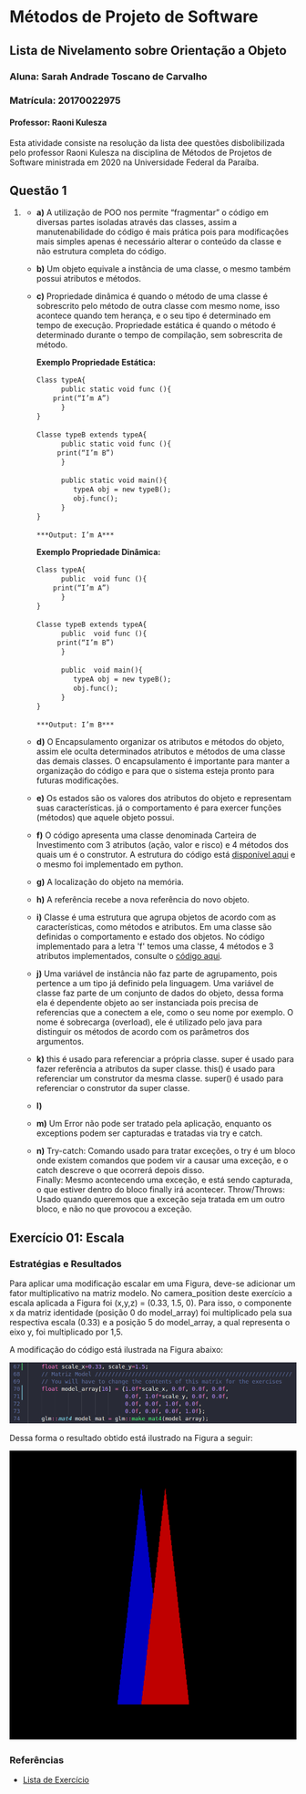 # Métodos de Projeto de Software
## Lista de Nivelamento sobre Orientação a Objeto

### Aluna: Sarah Andrade Toscano de Carvalho 
### Matrícula: 20170022975
#### Professor: Raoni Kulesza

Esta atividade consiste na resolução da lista dee questões disbolibilizada pelo professor Raoni Kulesza na disciplina de Métodos de Projetos de Software ministrada em 2020 na Universidade Federal da Paraíba.

## Questão 1

1. 
   * **a)** A utilização de POO nos permite “fragmentar” o código em diversas partes isoladas através das classes, assim a manutenabilidade do código é mais prática pois para modificações mais simples apenas é necessário alterar o conteúdo da classe e não estrutura completa do código. 
    
   * **b)** Um objeto equivale a instância de uma classe, o mesmo também possui atributos e métodos.
    
   * **c)** Propriedade dinâmica é quando o método de uma classe é sobrescrito pelo método de outra classe com mesmo nome, isso acontece quando tem herança, e o seu tipo é determinado em tempo de execução.
Propriedade estática é quando  o método é determinado durante o tempo de compilação, sem sobrescrita de método.

		**Exemplo Propriedade Estática:**

		```
		Class typeA{
		      public static void func (){
			print(“I’m A”)
		      }
		}

		Classe typeB extends typeA{
		      public static void func (){
			 print(“I’m B”)
		      }
		      
		      public static void main(){
		         typeA obj = new typeB();
		         obj.func();
		      }
		}

		***Output: I’m A***

		```
		
		
		**Exemplo Propriedade Dinâmica:**

		```
		Class typeA{
		      public  void func (){
			print(“I’m A”)
		      }
		}

		Classe typeB extends typeA{
		      public  void func (){
			 print(“I’m B”)
		      }
		      
		      public  void main(){
		         typeA obj = new typeB();
		         obj.func();
		      }
		}

		***Output: I’m B***
		```
		
   * **d)** O Encapsulamento organizar os atributos e métodos do objeto, assim ele oculta determinados atributos e métodos de uma classe das demais classes. O encapsulamento é importante para  manter a organização do código e para que o sistema esteja pronto para futuras modificações.

		
   * **e)** Os estados são os valores dos atributos do objeto e representam suas características. já o comportamento é para exercer funções (métodos) que aquele objeto possui. 

   * **f)** O código apresenta uma classe denominada Carteira de Investimento com 3 atributos (ação, valor e risco) e 4 métodos dos quais um é o construtor. A estrutura do código está [disponível aqui](https://github.com/SAndradeTC/Metodos_Projeto_Software/blob/master/Lista%20de%20nivelamento%20-%20OO/estado_comportamento.py) e o mesmo foi implementado em python.
   
   * **g)** A localização do objeto na memória.
   
   * **h)** A referência recebe a nova referência do novo objeto.
   
   * **i)** Classe é uma estrutura que agrupa objetos de acordo com as características, como métodos e atributos. Em uma classe são definidas o comportamento e estado dos objetos. No código implementado para a letra 'f' temos uma classe, 4 métodos e 3 atributos implementados, consulte o [código aqui](https://github.com/SAndradeTC/Metodos_Projeto_Software/blob/master/Lista%20de%20nivelamento%20-%20OO/estado_comportamento.py).
   
   
   * **j)** Uma variável de instância não faz parte de agrupamento, pois pertence a um tipo já definido pela linguagem. 
   	    Uma variável de classe faz parte de um conjunto de dados do objeto, dessa forma ela é dependente objeto ao ser instanciada pois precisa de referencias que a conectem a ele, como o seu nome por exemplo.
	O nome é sobrecarga (overload), ele é utilizado pelo java para distinguir os métodos de acordo com os parâmetros dos argumentos.
	
   * **k)** this é usado para referenciar a própria classe.
	    super é usado para fazer referência a atributos da super classe.
	    this() é usado para referenciar um construtor da mesma classe.
	    super() é usado para referenciar o construtor da super classe.

   
   * **l)** 
   
   * **m)** Um Error não pode ser tratado pela aplicação, enquanto os exceptions podem ser capturadas e tratadas via try e catch.
   
   * **n)** Try-catch: Comando usado para tratar exceções, o try é um bloco onde existem comandos que podem vir a causar uma exceção, e o catch descreve o que ocorrerá depois disso.  
Finally: Mesmo acontecendo uma exceção, e está sendo capturada, o que estiver dentro do bloco finally irá acontecer.
Throw/Throws: Usado quando queremos que a exceção seja tratada em um outro bloco, e não no que provocou a exceção.





   
   

   



## Exercício 01: Escala
### Estratégias e Resultados
  Para aplicar uma modificação escalar em uma Figura, deve-se adicionar um fator multiplicativo na matriz modelo. No camera_position
  deste exercício a escala aplicada a Figura foi (x,y,z) = (0.33, 1.5, 0). Para isso, o componente x da matriz identidade (posição 0 do model_array) 
  foi multiplicado pela sua respectiva escala (0.33) e a posição 5 do model_array, a qual representa o eixo y, foi multiplicado por 1,5. 
  
  A modificação do código está ilustrada na Figura abaixo:

   <p align="center">
    <img src="https://github.com/SAndradeTC/Computacao-Grafica/blob/master/Atividade_3/Imagens/escala_code.png">
  </p>

  Dessa forma o resultado obtido está ilustrado na Figura a seguir:   

  <p align="center">
    <img src="https://github.com/SAndradeTC/Computacao-Grafica/blob/master/Atividade_3/Imagens/escala.png">
  </p>

### Referências

- [Lista de Exercício](https://github.com/SAndradeTC/Metodos_Projeto_Software/blob/master/Lista%20de%20nivelamento%20-%20OO/Quest%C3%B5es.pdf)

